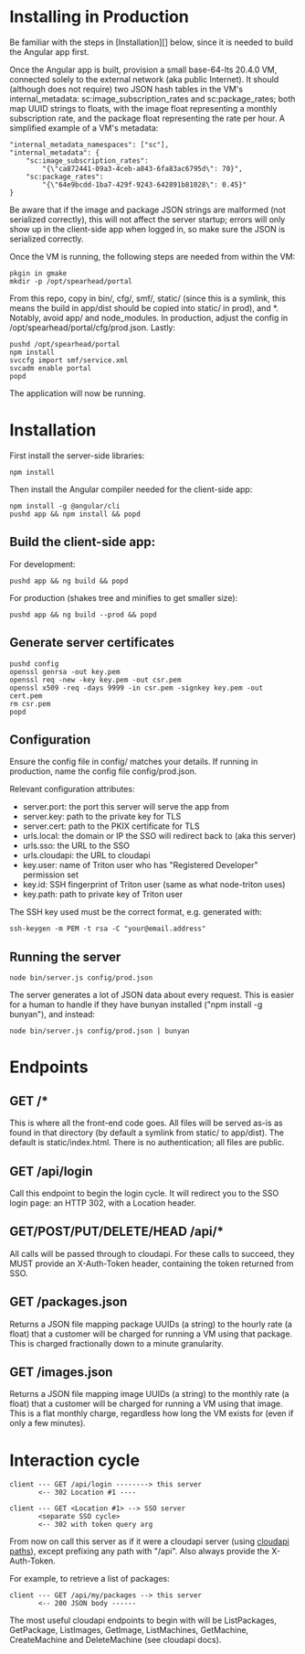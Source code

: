 # Installing in Production

Be familiar with the steps in [Installation][] below, since it is needed to
build the Angular app first.

Once the Angular app is built, provision a small base-64-lts 20.4.0 VM,
connected solely to the external network (aka public Internet). It should
(although does not require) two JSON hash tables in the VM's internal\_metadata:
sc:image\_subscription\_rates and sc:package\_rates; both map UUID strings to
floats, with the image float representing a monthly subscription rate, and the
package float representing the rate per hour. A simplified example of a VM's
metadata:

    "internal_metadata_namespaces": ["sc"],
    "internal_metadata": {
        "sc:image_subscription_rates":
            "{\"ca872441-09a3-4ceb-a843-6fa83ac6795d\": 70}",
        "sc:package_rates":
            "{\"64e9bcdd-1ba7-429f-9243-642891b81028\": 0.45}"
    }

Be aware that if the image and package JSON strings are malformed (not
serialized correctly), this will not affect the server startup; errors will
only show up in the client-side app when logged in, so make sure the JSON is
serialized correctly.

Once the VM is running, the following steps are needed from within the VM:

    pkgin in gmake
    mkdir -p /opt/spearhead/portal

From this repo, copy in bin/, cfg/, smf/, static/ (since this is a symlink,
this means the build in app/dist should be copied into static/ in prod), and \*.
Notably, avoid app/ and node\_modules. In production, adjust the config in
/opt/spearhead/portal/cfg/prod.json. Lastly:

    pushd /opt/spearhead/portal
    npm install
    svccfg import smf/service.xml
    svcadm enable portal
    popd

The application will now be running.

# Installation

First install the server-side libraries:

    npm install

Then install the Angular compiler needed for the client-side app:

    npm install -g @angular/cli
    pushd app && npm install && popd

## Build the client-side app:

For development:

    pushd app && ng build && popd

For production (shakes tree and minifies to get smaller size):

    pushd app && ng build --prod && popd

## Generate server certificates

    pushd config
    openssl genrsa -out key.pem
    openssl req -new -key key.pem -out csr.pem
    openssl x509 -req -days 9999 -in csr.pem -signkey key.pem -out cert.pem
    rm csr.pem
    popd

## Configuration

Ensure the config file in config/ matches your details. If running in
production, name the config file config/prod.json.

Relevant configuration attributes:

- server.port: the port this server will serve the app from
- server.key: path to the private key for TLS
- server.cert: path to the PKIX certificate for TLS
- urls.local: the domain or IP the SSO will redirect back to (aka this server)
- urls.sso: the URL to the SSO
- urls.cloudapi: the URL to cloudapi
- key.user: name of Triton user who has "Registered Developer" permission set
- key.id: SSH fingerprint of Triton user (same as what node-triton uses)
- key.path: path to private key of Triton user

The SSH key used must be the correct format, e.g. generated with:

    ssh-keygen -m PEM -t rsa -C "your@email.address"

## Running the server

    node bin/server.js config/prod.json

The server generates a lot of JSON data about every request. This is easier
for a human to handle if they have bunyan installed ("npm install -g bunyan"),
and instead:

    node bin/server.js config/prod.json | bunyan

# Endpoints

## GET /\*

This is where all the front-end code goes. All files will be served as-is as
found in that directory (by default a symlink from static/ to app/dist). The
default is static/index.html. There is no authentication; all files are public.

## GET /api/login

Call this endpoint to begin the login cycle. It will redirect you to the SSO
login page: an HTTP 302, with a Location header.

## GET/POST/PUT/DELETE/HEAD /api/\*

All calls will be passed through to cloudapi. For these calls to succeed,
they MUST provide an X-Auth-Token header, containing the token returned from
SSO.

## GET /packages.json

Returns a JSON file mapping package UUIDs (a string) to the hourly rate
(a float) that a customer will be charged for running a VM using that package.
This is charged fractionally down to a minute granularity.

## GET /images.json

Returns a JSON file mapping image UUIDs (a string) to the monthly rate
(a float) that a customer will be charged for running a VM using that image.
This is a flat monthly charge, regardless how long the VM exists for (even if
only a few minutes).

# Interaction cycle

    client --- GET /api/login --------> this server
           <-- 302 Location #1 ----

    client --- GET <Location #1> --> SSO server
           <separate SSO cycle>
           <-- 302 with token query arg

From now on call this server as if it were a cloudapi server (using [cloudapi
paths](https://github.com/joyent/sdc-cloudapi/blob/master/docs/index.md#api-introduction)),
except prefixing any path with "/api". Also always provide the X-Auth-Token.

For example, to retrieve a list of packages:

    client --- GET /api/my/packages --> this server
           <-- 200 JSON body ------

The most useful cloudapi endpoints to begin with will be ListPackages,
GetPackage, ListImages, GetImage, ListMachines, GetMachine, CreateMachine and
DeleteMachine (see cloudapi docs).
